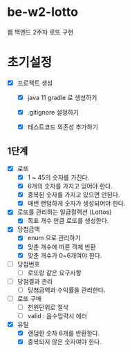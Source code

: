 # be-w2-lotto
웹 백엔드 2주차 로또 구현

# 초기설정
- [x] 프로젝트 생성
  - [x] java 11 gradle 로 생성하기
  - [x] .gitignore 설정하기
  - [x] 테스트코드 의존성 추가하기


## 1단계
- [x] 로또
  - [x] 1 ~ 45의 숫자를 가진다.
  - [x] 6개의 숫자를 가지고 있어야 한다.
  - [x] 중복된 숫자를 가지고 있으면 안된다.
  - [x] 매번 랜덤하게 숫자가 생성되어야 한다.
- [x] 로또를 관리하는 일급컬렉션 (Lottos)
  - [x] 목표 개수 만큼 로또를 생성한다.
- [x] 당첨금액
  - [x] enum 으로 관리하기
  - [x] 맞춘 개수에 따른 객체 반환
  - [x] 맞춘 개수가 0~6개여야 한다.
- [ ] 당첨번호
  - [ ] 로또랑 같은 요구사항
- [ ] 당첨결과 관리
  - [ ] 당첨금액과 수익률을 관리한다.
- [ ] 로또 구매
  - [ ] 천원단위로 절삭
  - [ ] valid : 음수입력시 에러
- [x] 유틸
  - [x] 랜덤한 숫자 6개를 반환한다.
  - [x] 중복되지 않은 숫자여야 한다.
